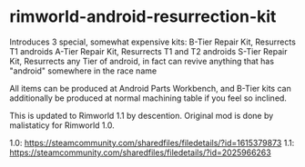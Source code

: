 # rimworld-android-resurrection-kit

Introduces 3 special, somewhat expensive kits:
B-Tier Repair Kit, Resurrects T1 androids
A-Tier Repair Kit, Resurrects T1 and T2 androids
S-Tier Repair Kit, Resurrects any Tier of android, in fact can revive anything that has "android" somewhere in the race name

All items can be produced at Android Parts Workbench, and B-Tier kits can additionally be produced at normal machining table if you feel so inclined.

This is updated to Rimworld 1.1 by descention. Original mod is done by malistaticy for Rimworld 1.0.

1.0: https://steamcommunity.com/sharedfiles/filedetails/?id=1615379873
1.1: https://steamcommunity.com/sharedfiles/filedetails/?id=2025966263
